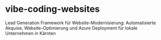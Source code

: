 # vibe-coding-websites
Lead Generation Framework für Website-Modernisierung: Automatisierte Akquise, Website-Optimierung und Azure Deployment für lokale Unternehmen in Kärnten
